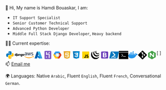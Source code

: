 👋 Hi, My name is Hamdi Bouaskar, I am:

-  `IT Support Specialist` 
-  `Senior Customer Technical Support`
-  `Advanced Python Developer`
-  `Middle Full Stack Django Developer`, `Heavy backend`

👨‍💻 Current expertise:

[<img align="left" alt="python" width="30px" src="https://github.com/IT-Support-L2/icons/blob/main/python.png" /><img align="left" alt="django" width="30px" src="https://github.com/IT-Support-L2/icons/blob/main/django.png" />
<img align="left" alt="aws" width="30px" src="https://github.com/IT-Support-L2/icons/blob/main/aws.png" /><img align="left" alt="aws" width="30px" src="https://github.com/IT-Support-L2/icons/blob/main/azure.png" /><img align="left" alt="aws" width="30px" src="https://github.com/IT-Support-L2/icons/blob/main/heroku.png" /><img align="left" alt="aws" width="30px" src="https://github.com/IT-Support-L2/icons/blob/main/gcp.png" /><img align="left" alt="aws" width="30px" src="https://github.com/IT-Support-L2/icons/blob/main/html.png" /><img align="left" alt="aws" width="30px" src="https://github.com/IT-Support-L2/icons/blob/main/css.png" /><img align="left" alt="aws" width="30px" src="https://github.com/IT-Support-L2/icons/blob/main/javascript.png" /><img align="left" alt="aws" width="30px" src="https://github.com/IT-Support-L2/icons/blob/main/jquery.png" /><img align="left" alt="aws" width="30px" src="https://github.com/IT-Support-L2/icons/blob/main/bootstrap.png" /><img align="left" alt="aws" width="30px" src="https://github.com/IT-Support-L2/icons/blob/main/powershell.png" /><img align="left" alt="aws" width="30px" src="https://github.com/IT-Support-L2/icons/blob/main/bash.png" /><img align="left" alt="aws" width="30px" src="https://github.com/IT-Support-L2/icons/blob/main/docker.png" /><img align="left" alt="aws" width="30px" src="https://github.com/IT-Support-L2/icons/blob/main/git.png" /><img align="left" alt="aws" width="30px" src="https://github.com/IT-Support-L2/icons/blob/main/nginx.png" />]
<br/><br/>
📫 [Email me](mailto:itech@cyberservices.com)

🌍 Languages: Native `Arabic`, Fluent `English`, Fluent `French`, Conversational `German`.

<!---
IT-Support-L2/IT-Support-L2 is a ✨ special ✨ repository because its `README.md` (this file) appears on your GitHub profile.
You can click the Preview link to take a look at your changes.
--->
